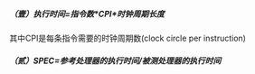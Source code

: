 ##### （壹）执行时间=指令数\*CPI\*时钟周期长度

其中CPI是每条指令需要的时钟周期数(clock circle per instruction)

##### （贰）SPEC=参考处理器的执行时间/被测处理器的执行时间
